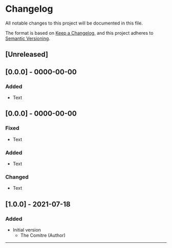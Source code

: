 # Changelog

All notable changes to this project will be documented in this file.

The format is based on [Keep a Changelog](https://keepachangelog.com/en/1.0.0/),
and this project adheres to [Semantic Versioning](https://semver.org/spec/v2.0.0.html).

## [Unreleased]

## [0.0.0] - 0000-00-00

### Added

- Text

## [0.0.0] - 0000-00-00

### Fixed

- Text

### Added

- Text

### Changed

- Text

## [1.0.0] - 2021-07-18

### Added

- Initial version
  - The Comitre (Author)

***
